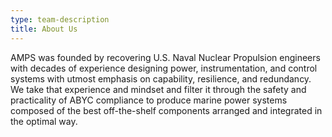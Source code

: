 ```yaml
---
type: team-description
title: About Us
---
```


AMPS was founded by recovering U.S. Naval Nuclear Propulsion engineers with decades of experience designing power, instrumentation, and control systems with utmost emphasis on capability, resilience, and redundancy. We take that experience and mindset and filter it through the safety and practicality of ABYC compliance to produce marine power systems composed of the best off-the-shelf components arranged and integrated in the optimal way.
